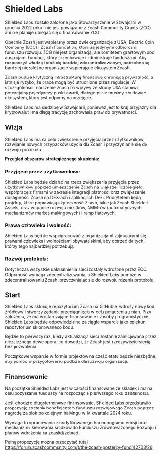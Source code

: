 # Shielded Labs 

Shielded Labs zostało założone jako Stowarzyszenie w Szwajcarii w grudniu 2022 roku i nie jest powiązane z Zcash Community Grants (ZCG) ani nie planuje ubiegać się o finansowanie ZCG.

Obecnie Zcash jest wspierany przez dwie organizacje z USA, Electric Coin Company (ECC) i Zcash Foundation, które są jedynymi odbiorcami funduszu rozwoju. ZCG nie jest organizacją, ale komitetem grantowym pod auspicjami Fundacji, który przechowuje i administruje funduszami. Aby rozproszyć władzę i stać się bardziej zdecentralizowanym, potrzebne są bardziej niezależne organizacje wspierające ekosystem Zcash.
 
Zcash buduje krytyczną infrastrukturę finansową chroniącą prywatność, a istnieje ryzyko, że prace mogą być utrudnione przez regulacje. W szczególności, narażenie Zcash na wpływy ze strony USA stanowi potencjalny pojedynczy punkt awarii, dlatego pilnie musimy zbudować ekosystem, który jest odporny na przejęcie.

Shielded Labs ma siedzibę w Szwajcarii, ponieważ jest to kraj przyjazny dla kryptowalut i ma długą tradycję zachowania praw do prywatności.

## Wizja

Shielded Labs ma na celu zwiększenie przyjęcia przez użytkowników, rozwijanie nowych przypadków użycia dla Zcash i przyczynianie się do rozwoju protokołu.
 

**Przegląd obszarów strategicznego skupienia:** 

### Przyjęcie przez użytkowników: 

Shielded Labs będzie działać na rzecz zwiększenia przyjęcia przez użytkowników poprzez umieszczenie Zcash na większej liczbie giełd, współpracę z firmami w zakresie integracji płatności oraz zwiększenie dostępności Zcash na DEX-ach i aplikacjach DeFi. Priorytetem będą projekty, które poprawiają użyteczność Zcash, takie jak Zcash Shielded Assets, oraz wsparcie rozwoju mostków, AMM-ów (automatycznych mechanizmów market-makingowych) i ramp fiatowych.

### Prawa człowieka i wolność: 

Shielded Labs będzie współpracować z organizacjami zajmującymi się prawami człowieka i wolnościami obywatelskimi, aby dotrzeć do tych, którzy tego najbardziej potrzebują.

### Rozwój protokołu: 

Dotychczas wszystkie uaktualnienia sieci zostały wdrożone przez ECC. Odporność wymaga zdecentralizowania, a Shielded Labs pomoże w zdecentralizowaniu Zcash, przyczyniając się do rozwoju rdzenia protokołu.

## Start

Shielded Labs sklonuje repozytorium Zcash na GitHubie, wdroży nowy kod źródłowy i stworzy żądanie przeciągnięcia w celu połączenia zmian. Przy założeniu, że ma wystarczające finansowanie i zasoby programistyczne, Shielded Labs będzie odpowiedzialne za ciągłe wsparcie jako opiekun repozytorium sklonowanego kodu.

Będzie to pierwszy raz, kiedy aktualizacja sieci zostanie zainicjowana przez niezależnego dewelopera, co dowodzi, że Zcash jest rzeczywiście siecią bez pozwolenia.

Początkowe wsparcie w formie projektów na część etatu będzie niezbędne, aby pomóc w przygotowaniu podłoża dla rozwoju organizacji.

## Finansowanie

Na początku Shielded Labs jest w całości finansowane ze składek i ma na celu pozyskanie funduszy na rozpoczęcie pierwszego roku działalności. 

Jeśli chodzi o długoterminowe finansowanie, Shielded Labs przedstawiło propozycję zostania beneficjentem funduszu rozwojowego Zcash poprzez nagrodę za blok po kolejnym halvingu w IV kwartale 2024 roku. 

Wymaga to opracowania zmodyfikowanego harmonogramu emisji oraz mechanizmu kierowania środków do Funduszu Zrównoważonego Rozwoju i planów wdrożenia na zcashd/zebrad. 

Pełną propozycję można przeczytać tutaj:
https://forum.zcashcommunity.com/t/the-zcash-posterity-fund/42703/26
